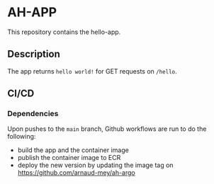 # AH-APP

This repository contains the hello-app.

## Description

The app returns `hello world!` for GET requests on `/hello`.

## CI/CD

### Dependencies

Upon pushes to the `main` branch, Github workflows are run to do the following:
* build the app and the container image
* publish the container image to ECR
* deploy the new version by updating the image tag on https://github.com/arnaud-mey/ah-argo


